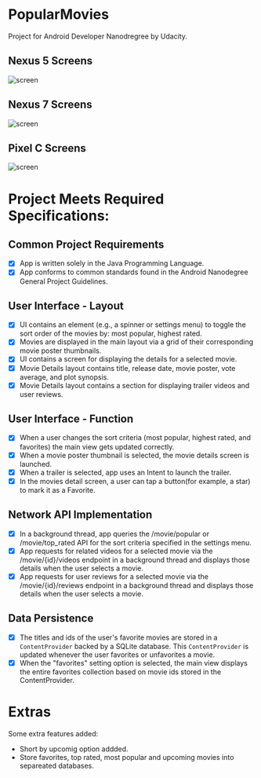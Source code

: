 # PopularMovies
Project for Android Developer Nanodregree by Udacity.

## Nexus 5 Screens
![screen](../master/art/popular_movies_nexus5_poster.jpg)

## Nexus 7 Screens
![screen](../master/art/popular_movies_nexus7_poster.jpg)

## Pixel C Screens
![screen](../master/art/popular_movies_pixelC_poster.jpg)

# Project Meets Required Specifications:
## Common Project Requirements
- [x] App is written solely in the Java Programming Language.
- [x] App conforms to common standards found in the Android Nanodegree General Project Guidelines.

## User Interface - Layout
- [x] UI contains an element (e.g., a spinner or settings menu) to toggle the sort order of the movies by: most popular, highest rated.
- [x] Movies are displayed in the main layout via a grid of their corresponding movie poster thumbnails.
- [x] UI contains a screen for displaying the details for a selected movie.
- [x] Movie Details layout contains title, release date, movie poster, vote average, and plot synopsis.
- [x] Movie Details layout contains a section for displaying trailer videos and user reviews.

## User Interface - Function
- [x] When a user changes the sort criteria (most popular, highest rated, and favorites) the main view gets updated correctly.
- [x] When a movie poster thumbnail is selected, the movie details screen is launched.
- [x] When a trailer is selected, app uses an Intent to launch the trailer.
- [x] In the movies detail screen, a user can tap a button(for example, a star) to mark it as a Favorite.

## Network API Implementation
- [x] In a background thread, app queries the /movie/popular or /movie/top_rated API for the sort criteria specified in the settings menu.
- [x] App requests for related videos for a selected movie via the /movie/{id}/videos endpoint in a background thread and displays those details when the user selects a movie.
- [x] App requests for user reviews for a selected movie via the /movie/{id}/reviews endpoint in a background thread and displays those details when the user selects a movie.

## Data Persistence
- [x] The titles and ids of the user's favorite movies are stored in a <code>ContentProvider</code> backed by a SQLite database. This <code>ContentProvider</code> is updated whenever the user favorites or unfavorites a movie.
- [x] When the "favorites" setting option is selected, the main view displays the entire favorites collection based on movie ids stored in the ContentProvider.

# Extras
Some extra features added:
* Short by upcomig option addded.
* Store favorites, top rated, most popular and upcoming movies into separeated databases.
